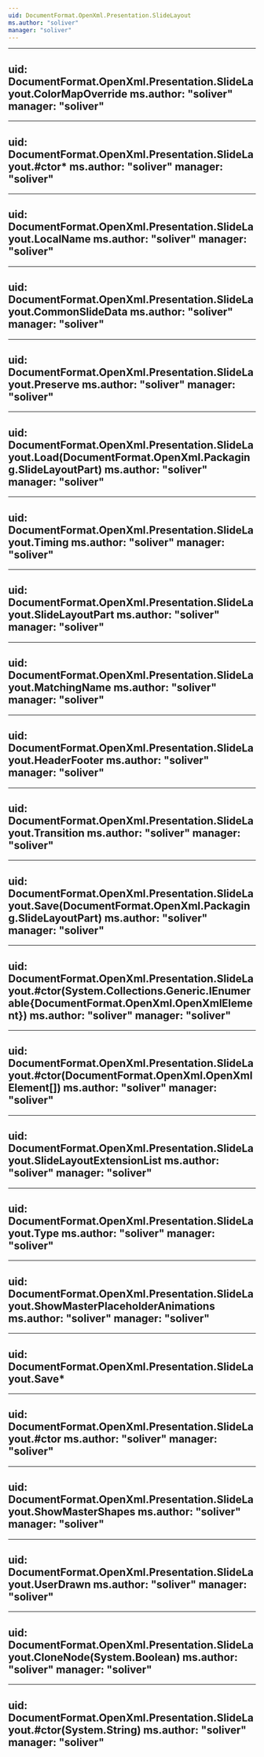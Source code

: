 ```yaml
---
uid: DocumentFormat.OpenXml.Presentation.SlideLayout
ms.author: "soliver"
manager: "soliver"
---
```


---
uid: DocumentFormat.OpenXml.Presentation.SlideLayout.ColorMapOverride
ms.author: "soliver"
manager: "soliver"
---

---
uid: DocumentFormat.OpenXml.Presentation.SlideLayout.#ctor*
ms.author: "soliver"
manager: "soliver"
---

---
uid: DocumentFormat.OpenXml.Presentation.SlideLayout.LocalName
ms.author: "soliver"
manager: "soliver"
---

---
uid: DocumentFormat.OpenXml.Presentation.SlideLayout.CommonSlideData
ms.author: "soliver"
manager: "soliver"
---

---
uid: DocumentFormat.OpenXml.Presentation.SlideLayout.Preserve
ms.author: "soliver"
manager: "soliver"
---

---
uid: DocumentFormat.OpenXml.Presentation.SlideLayout.Load(DocumentFormat.OpenXml.Packaging.SlideLayoutPart)
ms.author: "soliver"
manager: "soliver"
---

---
uid: DocumentFormat.OpenXml.Presentation.SlideLayout.Timing
ms.author: "soliver"
manager: "soliver"
---

---
uid: DocumentFormat.OpenXml.Presentation.SlideLayout.SlideLayoutPart
ms.author: "soliver"
manager: "soliver"
---

---
uid: DocumentFormat.OpenXml.Presentation.SlideLayout.MatchingName
ms.author: "soliver"
manager: "soliver"
---

---
uid: DocumentFormat.OpenXml.Presentation.SlideLayout.HeaderFooter
ms.author: "soliver"
manager: "soliver"
---

---
uid: DocumentFormat.OpenXml.Presentation.SlideLayout.Transition
ms.author: "soliver"
manager: "soliver"
---

---
uid: DocumentFormat.OpenXml.Presentation.SlideLayout.Save(DocumentFormat.OpenXml.Packaging.SlideLayoutPart)
ms.author: "soliver"
manager: "soliver"
---

---
uid: DocumentFormat.OpenXml.Presentation.SlideLayout.#ctor(System.Collections.Generic.IEnumerable{DocumentFormat.OpenXml.OpenXmlElement})
ms.author: "soliver"
manager: "soliver"
---

---
uid: DocumentFormat.OpenXml.Presentation.SlideLayout.#ctor(DocumentFormat.OpenXml.OpenXmlElement[])
ms.author: "soliver"
manager: "soliver"
---

---
uid: DocumentFormat.OpenXml.Presentation.SlideLayout.SlideLayoutExtensionList
ms.author: "soliver"
manager: "soliver"
---

---
uid: DocumentFormat.OpenXml.Presentation.SlideLayout.Type
ms.author: "soliver"
manager: "soliver"
---

---
uid: DocumentFormat.OpenXml.Presentation.SlideLayout.ShowMasterPlaceholderAnimations
ms.author: "soliver"
manager: "soliver"
---

---
uid: DocumentFormat.OpenXml.Presentation.SlideLayout.Save*
---

---
uid: DocumentFormat.OpenXml.Presentation.SlideLayout.#ctor
ms.author: "soliver"
manager: "soliver"
---

---
uid: DocumentFormat.OpenXml.Presentation.SlideLayout.ShowMasterShapes
ms.author: "soliver"
manager: "soliver"
---

---
uid: DocumentFormat.OpenXml.Presentation.SlideLayout.UserDrawn
ms.author: "soliver"
manager: "soliver"
---

---
uid: DocumentFormat.OpenXml.Presentation.SlideLayout.CloneNode(System.Boolean)
ms.author: "soliver"
manager: "soliver"
---

---
uid: DocumentFormat.OpenXml.Presentation.SlideLayout.#ctor(System.String)
ms.author: "soliver"
manager: "soliver"
---
